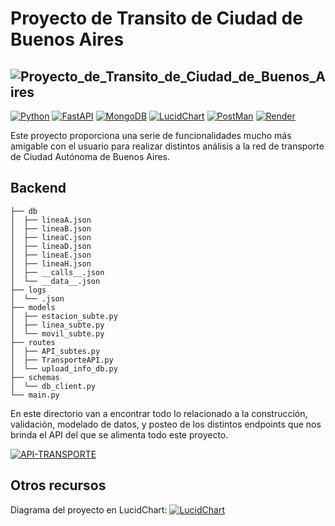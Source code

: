 # Proyecto de Transito de Ciudad de Buenos Aires

![Proyecto_de_Transito_de_Ciudad_de_Buenos_Aires](https://th.bing.com/th/id/R.9f5d364622231beb6608f946e178ac84?rik=%2fhyTZBWNGsaXhg&pid=ImgRaw&r=0)
---------

[![Python](https://img.shields.io/badge/Python-3.11+-dedede?style=for-the-badge&logo=python&logoColor=white&labelColor=3776AB)](https://python.org)
[![FastAPI](https://img.shields.io/badge/FastAPI-0.99+-dedede?logo=fastapi&logoColor=white&labelColor=009688&style=for-the-badge)](https://fastapi.tiangolo.com)
[![MongoDB](https://img.shields.io/badge/MongoDB-8.0+-dedede?logo=mongodb&logoColor=white&style=for-the-badge&labelColor=47a248)](https://www.mongodb.com)
[![LucidChart](https://img.shields.io/badge/LucidChart-282c33?style=for-the-badge&logo=lucid&logoColor=white)](https://lucidchart.com)
[![PostMan](https://img.shields.io/badge/POSTMAN-FF6C37?style=for-the-badge&logo=postman&logoColor=fff)](https://www.postman.com)
[![Render](https://img.shields.io/badge/Render-000?style=for-the-badge&logo=render)](https://dashboard.render.com)

Este proyecto proporciona una serie de funcionalidades mucho más amigable con el usuario para realizar distintos análisis a la red de transporte de Ciudad Autónoma de Buenos Aires.

## Backend

```ASCCI
├── db
│  ├── lineaA.json
│  ├── lineaB.json
│  ├── lineaC.json
│  ├── lineaD.json
│  ├── lineaE.json
│  ├── lineaH.json
│  ├── __calls__.json
│  └── __data__.json
├── logs
│  └── .json
├── models
│  ├── estacion_subte.py
│  ├── linea_subte.py
│  └── movil_subte.py
├── routes
│  ├── API_subtes.py
│  ├── TransporteAPI.py
│  └── upload_info_db.py
├── schemas
│  └── db_client.py
└── main.py
```

En este directorio van a encontrar todo lo relacionado a la construcción, validación, modelado de datos, y posteo de los distintos endpoints que nos brinda el API del que se alimenta todo este proyecto.

[![API-TRANSPORTE](https://img.shields.io/badge/API--Transporte-FFEE19?style=for-the-badge)](https://api-transporte.buenosaires.gob.ar/console)

## Otros recursos

Diagrama del proyecto en LucidChart: [![LucidChart](https://img.shields.io/badge/LUCIDCHART-proyecto__caba-FE3?logo=lucid&style=for-the-badge&labelColor=282C33)](https://lucid.app/lucidchart/4a0a04b7-c881-40ce-b104-f4bdcd9c258e/edit?viewport_loc=154%2C486%2C1870%2C778%2C0_0&invitationId=inv_0e5c4899-2672-438b-a79c-3f6646036376)
